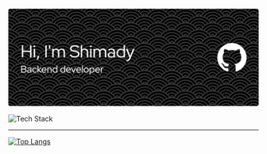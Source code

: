 ![Header](./github-header-image.png)

![Tech Stack](https://github-readme-tech-stack.vercel.app/api/cards?title=Tech+Stack&showBorder=false&lineCount=1&width=800&hideBg=true&bg=%230D1117&badge=%23161B22&border=%2321262D&titleColor=%2358A6FF&line1=spring%2Cspring%2C20a301%3Bspringboot%2Cspring+boot%2C01a500%3Bpostgresql%2Cpostgresql%2C2c9dfd%3Bhibernate%2Chibernate%2C5e5e5e%3Bdocker%2Cdocker%2C4b99f2%3B)
  
---
  
[![Top Langs](https://github-readme-stats.vercel.app/api/top-langs/?username=Shimady563&layout=donut&theme=github_dark&hide_border=true&border_radius=5&card_width=340)](https://github.com/anuraghazra/github-readme-stats)

